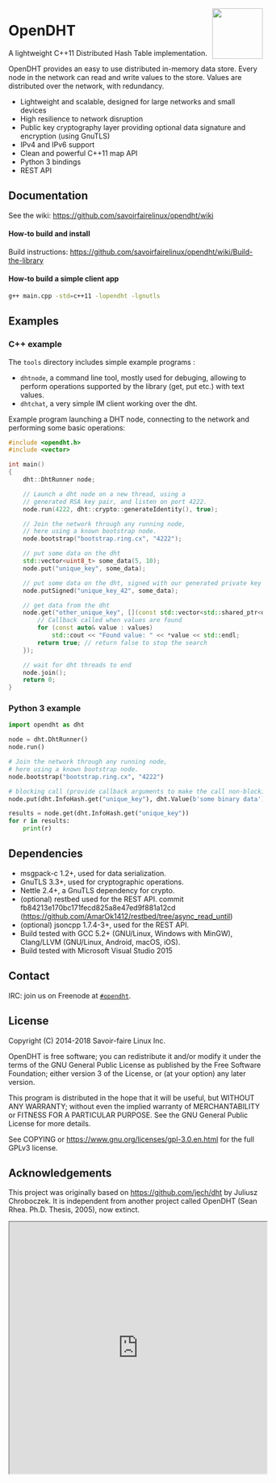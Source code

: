 <img src="https://raw.githubusercontent.com/savoirfairelinux/opendht/master/resources/opendht_logo_512.png" width="100" align="right">
<br>
<h1 style="margin-top:10px">
    <a id="user-content-opendht-" class="anchor" href="/savoirfairelinux/opendht/blob/master/README.md#opendht-" aria-hidden="true"></a>OpenDHT
</h1>

A lightweight C++11 Distributed Hash Table implementation.

OpenDHT provides an easy to use distributed in-memory data store.
Every node in the network can read and write values to the store.
Values are distributed over the network, with redundancy.

 * Lightweight and scalable, designed for large networks and small devices
 * High resilience to network disruption
 * Public key cryptography layer providing optional data signature and encryption (using GnuTLS)
 * IPv4 and IPv6 support
 * Clean and powerful C++11 map API
 * Python 3 bindings
 * REST API

## Documentation
See the wiki: <https://github.com/savoirfairelinux/opendht/wiki>

#### How-to build and install

Build instructions: <https://github.com/savoirfairelinux/opendht/wiki/Build-the-library>

#### How-to build a simple client app
```bash
g++ main.cpp -std=c++11 -lopendht -lgnutls
```

## Examples
### C++ example
The `tools` directory includes simple example programs :
* `dhtnode`, a command line tool, mostly used for debuging, allowing to perform operations supported by the library (get, put etc.) with text values.
* `dhtchat`, a very simple IM client working over the dht.

Example program launching a DHT node, connecting to the network and performing some basic operations:
```c++
#include <opendht.h>
#include <vector>

int main()
{
    dht::DhtRunner node;

    // Launch a dht node on a new thread, using a
    // generated RSA key pair, and listen on port 4222.
    node.run(4222, dht::crypto::generateIdentity(), true);

    // Join the network through any running node,
    // here using a known bootstrap node.
    node.bootstrap("bootstrap.ring.cx", "4222");

    // put some data on the dht
    std::vector<uint8_t> some_data(5, 10);
    node.put("unique_key", some_data);

    // put some data on the dht, signed with our generated private key
    node.putSigned("unique_key_42", some_data);

    // get data from the dht
    node.get("other_unique_key", [](const std::vector<std::shared_ptr<dht::Value>>& values) {
        // Callback called when values are found
        for (const auto& value : values)
            std::cout << "Found value: " << *value << std::endl;
        return true; // return false to stop the search
    });

    // wait for dht threads to end
    node.join();
    return 0;
}
```
### Python 3 example
```python
import opendht as dht

node = dht.DhtRunner()
node.run()

# Join the network through any running node,
# here using a known bootstrap node.
node.bootstrap("bootstrap.ring.cx", "4222")

# blocking call (provide callback arguments to make the call non-blocking)
node.put(dht.InfoHash.get("unique_key"), dht.Value(b'some binary data'))

results = node.get(dht.InfoHash.get("unique_key"))
for r in results:
    print(r)
```

## Dependencies
- msgpack-c 1.2+, used for data serialization.
- GnuTLS 3.3+, used for cryptographic operations.
- Nettle 2.4+, a GnuTLS dependency for crypto.
- (optional) restbed used for the REST API. commit fb84213e170bc171fecd825a8e47ed9f881a12cd (https://github.com/AmarOk1412/restbed/tree/async_read_until)
- (optional) jsoncpp 1.7.4-3+, used for the REST API.
- Build tested with GCC 5.2+ (GNU/Linux, Windows with MinGW), Clang/LLVM (GNU/Linux, Android, macOS, iOS).
- Build tested with Microsoft Visual Studio 2015

## Contact

IRC: join us on Freenode at [`#opendht`](https://webchat.freenode.net/?channels=%23opendht).

## License
Copyright (C) 2014-2018 Savoir-faire Linux Inc.

OpenDHT is free software; you can redistribute it and/or modify it under the terms of the GNU General Public License as published by the Free Software Foundation; either version 3 of the License, or (at your option) any later version.

This program is distributed in the hope that it will be useful, but WITHOUT ANY WARRANTY; without even the implied warranty of MERCHANTABILITY or FITNESS FOR A PARTICULAR PURPOSE.  See the GNU General Public License for more details.

See COPYING or https://www.gnu.org/licenses/gpl-3.0.en.html for the full GPLv3 license.

## Acknowledgements
This project was originally based on https://github.com/jech/dht by Juliusz Chroboczek.
It is independent from another project called OpenDHT (Sean Rhea. Ph.D. Thesis, 2005), now extinct.

<iframe height=498 width=510 src="https://www.youtube.com/watch?v=Qp19EXmEGgM&index=2&list=LLlWXuIfYEO-rEYVw3p0h0RA">

## Donations
We gratefully accept Bitcoin donations to support OpenDHT development at: `bitcoin:3EykSd1An888efq4Bq3KaV3hJ3JQ4FPnwm`.
